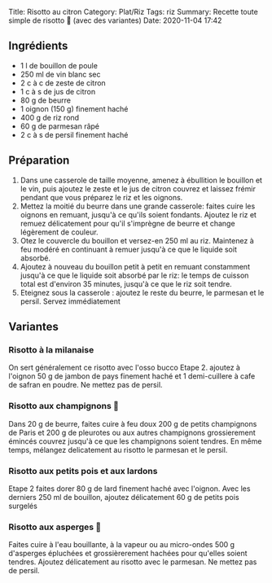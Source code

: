 Title: Risotto au citron
Category: Plat/Riz
Tags: riz
Summary: Recette toute simple de risotto 🍋 (avec des variantes)
Date:  2020-11-04 17:42

## Ingrédients
- 1 l de bouillon de poule
- 250 ml de vin blanc sec
- 2 c à c de zeste de citron
- 1 c à s de jus de citron
- 80 g de beurre
- 1 oignon (150 g) finement haché
- 400 g de riz rond
- 60 g de parmesan râpé
- 2 c à  s de persil finement haché

## Préparation
1. Dans une casserole de taille moyenne, amenez à ébullition le bouillon et le vin, puis ajoutez le zeste et le jus de citron couvrez et laissez frémir pendant que vous préparez le riz et les oignons.
2. Mettez la moitié du beurre dans une grande casserole: faites cuire les oignons en remuant, jusqu'à ce qu'ils soient fondants. Ajoutez le riz et remuez délicatement pour qu'il s'imprègne de beurre et change légèrement de couleur. 
3. Otez le couvercle du bouillon et versez-en 250 ml au riz. Maintenez à feu modéré en continuant à remuer jusqu'à ce que le liquide soit absorbé.
4. Ajoutez à nouveau du bouillon petit à petit en remuant constamment jusqu'à ce que le liquide soit absorbé par le riz: le temps de cuisson total est d'environ 35 minutes, jusqu'à ce que le riz soit tendre.
5. Eteignez sous la casserole : ajoutez le reste du beurre, le parmesan et le persil. Servez immédiatement

## Variantes
### Risotto à la milanaise

On sert généralement ce risotto avec l'osso bucco
Etape 2. ajoutez à l'oignon 50 g de jambon de pays finement haché et 1 demi-cuillere à cafe de safran en poudre. Ne mettez pas de persil.

### Risotto aux champignons 🍄

Dans 20 g de beurre, faites cuire à feu doux 200 g de petits champignons de Paris et 200 g de pleurotes ou aux autres champignons grossierement émincés couvrez jusqu'à ce que les champignons soient tendres. En même temps, mélangez delicatement au risotto le parmesan et le persil.

### Risotto aux petits pois et aux lardons

Etape 2 faites dorer 80 g de lard finement haché avec l'oignon. Avec les derniers 250 ml de bouillon, ajoutez délicatement 60 g de petits pois surgelés

### Risotto aux asperges 🥬

Faites cuire à l'eau bouillante, à la vapeur ou au micro-ondes 500 g d'asperges épluchées et grossièrerement hachées pour qu'elles soient tendres. Ajoutez délicatement au risotto avec le parmesan. Ne mettez pas de persil.